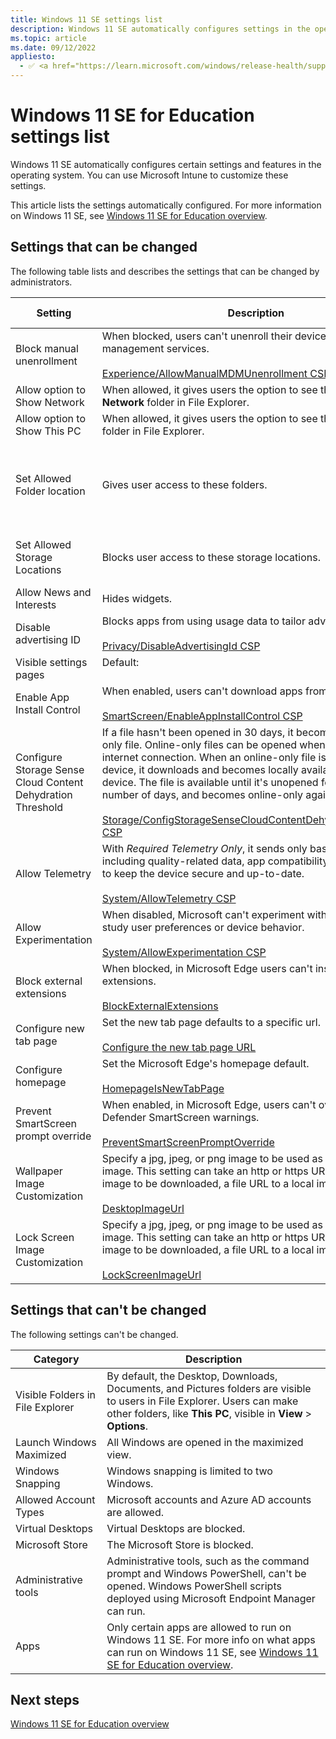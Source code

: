 ```yaml
---
title: Windows 11 SE settings list
description: Windows 11 SE automatically configures settings in the operating system. Learn more about the settings you can control and manage, and the settings you can't change.
ms.topic: article
ms.date: 09/12/2022
appliesto:
  - ✅ <a href="https://learn.microsoft.com/windows/release-health/supported-versions-windows-client" target="_blank">Windows 11 SE</a>
---
```


# Windows 11 SE for Education settings list

Windows 11 SE automatically configures certain settings and features in the operating system. You can use Microsoft Intune to customize these settings.

This article lists the settings automatically configured. For more information on Windows 11 SE, see [Windows 11 SE for Education overview](windows-11-se-overview.md).

## Settings that can be changed

The following table lists and describes the settings that can be changed by administrators.

| Setting  | Description | Default Value |
| --- | --- | --- |
| Block manual unenrollment  | When blocked, users can't unenroll their devices from device management services. <br/> <br/> [Experience/AllowManualMDMUnenrollment CSP](/windows/client-management/mdm/policy-csp-experience#experience-allowmanualmdmunenrollment) | Blocked |
| Allow option to Show Network  | When allowed, it gives users the option to see the **Show Network** folder in File Explorer. | Allowed |
| Allow option to Show This PC  | When allowed, it gives users the option to see the **Show This PC** folder in File Explorer. | Allowed |
| Set Allowed Folder location  | Gives user access to these folders. | Default folders: Documents, Desktop, Pictures, and Downloads |
| Set Allowed Storage Locations  | Blocks user access to these storage locations. | Blocks local drives and network drives |
| Allow News and Interests | Hides widgets. | Hide |
| Disable advertising ID  | Blocks apps from using usage data to tailor advertisements. <br/> <br/> [Privacy/DisableAdvertisingId CSP](/windows/client-management/mdm/policy-csp-privacy#privacy-disableadvertisingid) | Disabled |
| Visible settings pages  | Default: <br/> <br/> ||
| Enable App Install Control  | When enabled, users can't download apps from the internet.<br/> <br/> [SmartScreen/EnableAppInstallControl CSP](/windows/client-management/mdm/policy-csp-smartscreen#smartscreen-enableappinstallcontrol)| Enabled |
| Configure Storage Sense Cloud Content Dehydration Threshold | If a file hasn't been opened in 30 days, it becomes an online-only file. Online-only files can be opened when there's an internet connection. When an online-only file is opened on a device, it downloads and becomes locally available on that device. The file is available until it's unopened for the specified number of days, and becomes online-only again. <br/> <br/> [Storage/ConfigStorageSenseCloudContentDehydrationThreshold CSP](/windows/client-management/mdm/policy-csp-storage#storage-configstoragesensecloudcontentdehydrationthreshold) | 30 days |
| Allow Telemetry  | With *Required Telemetry Only*, it sends only basic device info, including quality-related data, app compatibility, and similar data to keep the device secure and up-to-date. <br/> <br/> [System/AllowTelemetry CSP](/windows/client-management/mdm/policy-csp-system#system-allowtelemetry) | Required Telemetry Only |
| Allow Experimentation  | When disabled, Microsoft can't experiment with the product to study user preferences or device behavior. <br/> <br/>[System/AllowExperimentation CSP](/windows/client-management/mdm/policy-csp-system#system-allowexperimentation) | Disabled |
| Block external extensions  | When blocked, in Microsoft Edge users can't install external extensions. <br/> <br/> [BlockExternalExtensions](/DeployEdge/microsoft-edge-policies#blockexternalextensions) | Blocked |
| Configure new tab page  | Set the new tab page defaults to a specific url. <br/> <br/> [Configure the new tab page URL](/DeployEdge/microsoft-edge-policies#configure-the-new-tab-page-url) | `Office.com` |
| Configure homepage  | Set the Microsoft Edge's homepage default. <br/> <br/> [HomepageIsNewTabPage](/DeployEdge/microsoft-edge-policies#homepageisnewtabpage) | `Office.com` |
| Prevent SmartScreen prompt override  | When enabled, in Microsoft Edge, users can't override Windows Defender SmartScreen warnings. <br/> <br/>[PreventSmartScreenPromptOverride](/DeployEdge/microsoft-edge-policies#preventsmartscreenpromptoverride) | Enabled |
| Wallpaper Image Customization  | Specify a jpg, jpeg, or png image to be used as the desktop image. This setting can take an http or https URL to a remote image to be downloaded, a file URL to a local image. <br/> <br/>[DesktopImageUrl](/windows/client-management/mdm/personalization-csp) | Not configured |
| Lock Screen Image Customization  | Specify a jpg, jpeg, or png image to be used as lock screen image. This setting can take an http or https URL to a remote image to be downloaded, a file URL to a local image. <br/> <br/>[LockScreenImageUrl](/windows/client-management/mdm/personalization-csp) | Not configured |

## Settings that can't be changed

The following settings can't be changed.

| Category  | Description |
| --- | --- |
| Visible Folders in File Explorer | By default, the Desktop, Downloads, Documents, and Pictures folders are visible to users in File Explorer. Users can make other folders, like **This PC**, visible in **View** > **Options**. |
| Launch Windows Maximized  | All Windows are opened in the maximized view.  |
| Windows Snapping  | Windows snapping is limited to two Windows.  |
| Allowed Account Types  | Microsoft accounts and Azure AD accounts are allowed. |
| Virtual Desktops  | Virtual Desktops are blocked. |
| Microsoft Store  | The Microsoft Store is blocked. |
| Administrative tools  | Administrative tools, such as the command prompt and Windows PowerShell, can't be opened. Windows PowerShell scripts deployed using Microsoft Endpoint Manager can run. |
| Apps  | Only certain apps are allowed to run on Windows 11 SE. For more info on what apps can run on Windows 11 SE, see [Windows 11 SE for Education overview](windows-11-se-overview.md).  |

## Next steps

[Windows 11 SE for Education overview](windows-11-se-overview.md)
